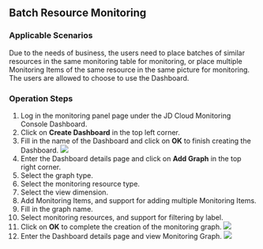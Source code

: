 ## Batch Resource Monitoring
### Applicable Scenarios
Due to the needs of business, the users need to place batches of similar resources in the same monitoring table for monitoring, or place multiple Monitoring Items of the same resource in the same picture for monitoring. The users are allowed to choose to use the Dashboard.
### Operation Steps
1. Log in the monitoring panel page under the JD Cloud Monitoring Console Dashboard.
2. Click on **Create Dashboard** in the top left corner.
3. Fill in the name of the Dashboard and click on **OK** to finish creating the Dashboard.
![](https://raw.githubusercontent.com/jdcloudcom/en/Monitoring/image/Cloud-Monitor/Best-Practices/Best-Practices-01.png)
4. Enter the Dashboard details page and click on **Add Graph** in the top right corner.
5. Select the graph type.
6. Select the monitoring resource type.
7. Select the view dimension.
8. Add Monitoring Items, and support for adding multiple Monitoring Items.
9. Fill in the graph name.
10. Select monitoring resources, and support for filtering by label.
11. Click on **OK** to complete the creation of the monitoring graph.
![](https://raw.githubusercontent.com/jdcloudcom/en/Monitoring/image/Cloud-Monitor/Best-Practices/Best-Practices-02.png)
12. Enter the Dashboard details page and view Monitoring Graph.
![](https://raw.githubusercontent.com/jdcloudcom/en/Monitoring/image/Cloud-Monitor/Best-Practices/Best-Practices-03.png)
